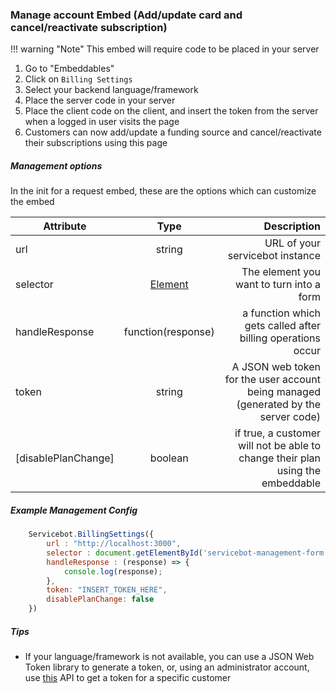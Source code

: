 ### Manage account Embed (Add/update card and cancel/reactivate subscription)

!!! warning "Note"
    This embed will require code to be placed in your server

1. Go to "Embeddables"
1. Click on `Billing Settings`
1. Select your backend language/framework
1. Place the server code in your server
1. Place the client code on the client, and insert the token from the server when a logged in user visits the page
1. Customers can now add/update a funding source and cancel/reactivate their subscriptions using this page

##### Management options
In the init for a request embed, these are the options which can customize the embed

| Attribute        | Type           | Description  |
| ------------- |:-------------:| -----:|
| url      | string      |   URL of your servicebot instance |
| selector | [Element](https://developer.mozilla.org/en-US/docs/Web/API/Element)|  The element you want to turn into a form |
| handleResponse | function(response) | a function which gets called after billing operations occur |
| token | string | A JSON web token for the user account being managed (generated by the server code) |
| [disablePlanChange] | boolean | if true, a customer will not be able to change their plan using the embeddable |

##### Example Management Config
```javascript
    Servicebot.BillingSettings({
        url : "http://localhost:3000", 
        selector : document.getElementById('servicebot-management-form'),
        handleResponse : (response) => { 
            console.log(response);
        },
        token: "INSERT_TOKEN_HERE",
        disablePlanChange: false
    })
```

##### Tips
- If your language/framework is not available, you can use a JSON Web Token library to generate a token, or, using an administrator account, use [this](https://api-docs.servicebot.io/#operation--users--id--token-post) API to get a token for a specific customer
